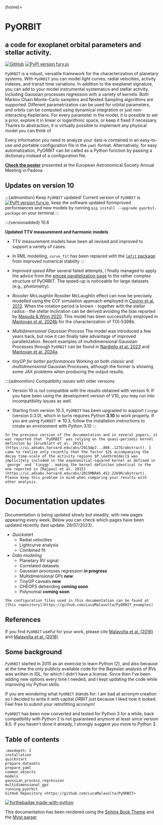 (home)=

# PyORBIT
## a code for exoplanet orbital parameters and stellar activity.
<!---
## the ultimate tool for exoplanet characterization
--->

[![GitHub][github-badge]][github-link]
[![PyPI version fury.io](https://badge.fury.io/py/pyorbit-package.svg)](https://pypi.python.org/pypi/pyprbot-package/)


``PyORBIT`` is a robust, versatile framework for the characterization of planetary systems.
With ``PyORBIT`` you can model light curves, radial velocities, activity indexes, and transit time variations.
In addition to the exoplanet signature, you can add to your model instrumental systematics and stellar activity,
including Gaussian processes regression with a variety of kernels. Both Markov Chain Monte-Carlo samplers and Nested Sampling algorithms are supported.
Different parametrization can be used for orbital parameters, and orbits can be computed using dynamical integration or just non-interacting Keplerians.
For every parameter in the model, it is possible to set a prior, explore it in linear or logarithmic space,
or keep it fixed if necessary. Thanks to abstraction, it is virtually possible to implement any physical model you can think of.

Every information you need to analyze your data is contained in an easy-to-use and portable configuration file in the ``yaml`` format.
Alternatively, for easy automatization, PyORBIT can be called as a Python function by passing a dictionary instead of a configuration file.

<!---
..
  One of the main strength of PyORBIT is in the abstraction of the models. For
  example,  you can use more than one Gaussian process, with independent
  hyper-parameters, just by using different labels for the abstract class.
  Alternatively, for your Gaussian process regression you can use "celerite" on
  your light curve and "george " on your radial velocities, by having them sharing
  the same hyper-parameters.
-->

[**Check the poster**](https://k-poster.kuoni-congress.info/eas-2024/poster/bcefa082-f961-4539-a5f8-3b13783b520c) presented at the European Astronomical Society Annual Meeting in Padova

## Updates on version 10


:::{admonition} Keep `PyORBIT` updated!
Current version of `PyORBIT` is [![PyPI version fury.io](https://badge.fury.io/py/pyorbit-package.svg)](https://pypi.python.org/pypi/pyprbot-package/), keep the software updated forimproved performances and new models by running `pip install --upgrade pyorbit-package` on your terminal 
:::

:::{versionadded} 10.6

**Updated TTV measurement and harmonic models**

- TTV measurement models have been all revised and improved to support a variety of cases.

- In RML modelling, `curve_fit` has been replaced with the [`lmfit` package](https://lmfit.github.io/lmfit-py/) from improved numerical stability
:::


- *Improved speed*
After several failed attempts, I finally managed to apply the advice from the [emcee parallelization page](https://emcee.readthedocs.io/en/stable/tutorials/parallel/) to the rather complex structure of PyORBIT. The speed-up is noticeable for large datasets (e.g., photometry).

- *Rossiter McLaughlin*
Rossiter McLaughlin effect can now be precisely modelled using the CCF simulation approach employed in [Covino et al. 2013](https://ui.adsabs.harvard.edu/abs/2013A%26A...554A..28C/abstract).
When the rotation period is known - together with the stellar radius - the stellar inclination can be derived avoiding the bias reported by [Masuda & Winn 2020](https://ui.adsabs.harvard.edu/abs/2020AJ....159...81M/abstract).
This model has been successfully employed in [Mantovan et al. 2024b](https://ui.adsabs.harvard.edu/abs/2024A%26A...684L..17M/abstract) for the characterization of TOI-5398b.

- *Multidimensional Gaussian Process*
The model was introduced a few years back, but now it can finally take advantage of improved parallelization.
Recent examples of multidimensional Gaussian Processes through `PyORBIT` can be found in [Nardiello et al. 2023](https://ui.adsabs.harvard.edu/abs/2022A%26A...664A.163N/abstract) and [Mantovan et al. 2024a](https://ui.adsabs.harvard.edu/abs/2024A%26A...682A.129M/abstract).

- *tinyGP for better performances*
Working on both *classic* and _multidimensional_ Gaussian Processes, although the former is showing some JAX problems when producing the output results.

:::{admonition} Compatiblity issues with older versions
- Version 10 is not compatible with the results obtained with version 9.
If you have been using the development version of V10, you may run into incompatibility issues as well.

- Starting from version 10.3, `PyORBIT` has been upgraded to support `tinygp` (version 0.3.0), which in turns requires Python **3.10** to work properly.
If you are using `PyORBIT` \=> 10.3, follow the installation instructions to create an environment with Python 3.10
:::


```{warning}
In the previous version of the documentation and in several papers, it was reported that `PyORBIT` was relying on the quasi-periodic kernel definiton by [Grunblatt et al. 2015](https://ui.adsabs.harvard.edu/abs/2015ApJ...808..127G/abstract). I came to realize only recently that the factor $2$ accompanying the decay time-scale of the activity regions $P_\mathrm{dec}$ was implicitely included in the exponenitial-squared kernel as defined in `george` and `tinygp`, making the kernel definiton identical to the one reported in [Rajpaul et al. 2015](https://ui.adsabs.harvard.edu/abs/2015MNRAS.452.2269R/abstract). Please keep this problem in mind when comparing your results with other analysis.
```

# Documentation updates

Documentation is being updated slowly but steadily, with new pages appearing every week. Below you can check which pages have been updated recently (last update: 28/07/2023).

- *Quickstart*
  + Radial velocities
  + Lightcurve analysis
  + Combined fit
- *Data modeling*
  + Planetary RV signal
  + Correlated datasets
  + Gaussian processes regression **in progress**
  + Multidimensional GPs **new**
  + TinyGP caveats **new**
  + CHEOPS detrending **coming soon**
  + Polynomial **coming soon**

```{tip}
The configuration files used in this documentation can be found at [this repository](https://github.com/LucaMalavolta/PyORBIT_examples)
```


## References

If you find `PyORBIT` useful for your work, please cite [Malavolta et al. (2016)](https://ui.adsabs.harvard.edu//#abs/2016A&A...588A.118M/abstract) and [Malavolta et al. (2018)](https://ui.adsabs.harvard.edu//#abs/2018AJ....155..107M/abstract).

<!---
PyORBIT has been used in the following works
--->


## Some background

``PyORBIT`` started in 2015 as an exercise to learn Python (2), and also because at
the time the only publicly available code for the Bayesian analysis of RVs was
written in IDL, for which I didn't have a license. Since then I've been adding new options every time I needed, and I kept updating the code while improving my Python skills.

If you are wondering what ``PyORBIT`` stands for: I am bad at acronym creation so
I decided to write it with capital _ORBIT_ just because I liked how it looked.
Feel free to submit your retrofitting acronym!

``PyORBIT`` has been now converted and tested for Python 3 for a while, back compatibility with Python 2 is not guaranteed anymore at least since version 8.0. If you haven't done it already, I strongly suggest you move to Python 3.

[github-badge]: https://img.shields.io/badge/GitHub-PyORBIT-blue
[github-link]: https://github.com/LucaMalavolta/PyORBIT


## Table of contents

```{toctree}
:maxdepth: 2
installation
quickstart
prepare_datasets
prepare_yaml
common_objects
models
gaussian_process_regression
multidimensional_gps
running_pyorbit
GitHub Repository <https://github.com/LucaMalavolta/PyORBIT>
```

<!---
```{eval-rst}
.. toctree::
   :maxdepth: 2
   :caption: Contents:

   installation
   prepare_datasets
   prepare_yaml
   api
```
--->

<!---

..
  Following `PEP 8 Style Guide for Python Code <https://www.python.org/dev/peps/pep-0008/>`_  ,
  `PEP 257 Docstring Conventions <https://www.python.org/dev/peps/pep-0257/>`_ and `Google Python Style Guide <http://google.github.io/styleguide/pyguide.html>`_

..
  Indices and tables
  ==================

  * :ref:`genindex`
  * :ref:`modindex`
  * :ref:`search`

--->

[![forthebadge made-with-python](http://ForTheBadge.com/images/badges/made-with-python.svg)](https://www.python.org/)

This documentation has been rendered using the [Sphinx Book Theme](https://sphinx-book-theme.readthedocs.io/) and the [Myst parser](https://myst-parser.readthedocs.io/)
